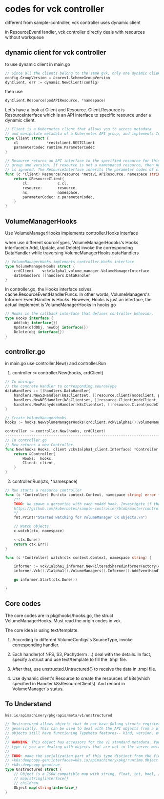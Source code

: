 # codes for vck controller

different from sample-controller, vck controller uses dynamic client

in ResourceEventHandler, vck controller directly deals with resources without workqueue

## dynamic client for vck controller

to use dynamic client in main.go

```go
// Since all the clients belong to the same gvk, only one dynamic client is needed in this case.
config.GroupVersion = &corev1.SchemeGroupVersion
dynClient, err := dynamic.NewClient(config)
```

then use

```go
dynClient.Resource(podAPIResource, *namespace)
```

Let's have a look at Client and Resource. Client.Resource is ResourceInterface which is an API interface to specific resource under a dynamic client.

```go
// Client is a Kubernetes client that allows you to access metadata
// and manipulate metadata of a Kubernetes API group, and implements Interface.
type Client struct {
	cl             *restclient.RESTClient
	parameterCodec runtime.ParameterCodec
}

// Resource returns an API interface to the specified resource for this client's
// group and version. If resource is not a namespaced resource, then namespace
// is ignored. The ResourceInterface inherits the parameter codec of c.
func (c *Client) Resource(resource *metav1.APIResource, namespace string) ResourceInterface {
	return &ResourceClient{
		cl:             c.cl,
		resource:       resource,
		ns:             namespace,
		parameterCodec: c.parameterCodec,
	}
}
```

## VolumeManagerHooks

Use VolumeManagerHooks implements controller.Hooks interface

when use different sourceTypes, VolumeManagerHoooks's Hooks interface(in Add, Update, and Delete) invoke the corresponding DataHandler while traversing VolumeManagerHooks.dataHandlers

```go
// VolumeManagerHooks implements controller.Hooks interface
type VolumeManagerHooks struct {
	crdClient    vckv1alpha1_volume_manager.VolumeManagerInterface
	dataHandlers []handlers.DataHandler
}
```

In controller.go, the Hooks interface solves cache.ResourceEventHandlerFuncs. In other words, VolumeManagers's Informer EventHandler is Hooks. However, Hooks is just an interface, the actual implement is VolumeManagerHooks in hooks.go

```go
// Hooks is the callback interface that defines controller behavior.
type Hooks interface {
	Add(obj interface{})
	Update(oldObj, newObj interface{})
	Delete(obj interface{})
}
```

## controller.go

in main.go use controller.New() and controller.Run

1. controller := controller.New(hooks, crdClient)

```go
// In main.go
// the concrete Handler to corresponding sourceType
dataHandlers := []handlers.DataHandler{
	handlers.NewS3Handler(k8sClientset, []resource.Client{nodeClient, pvClient, pvcClient, podClient, podClient}),
	handlers.NewNFSHandler(k8sClientset, []resource.Client{nodeClient, pvClient, pvcClient, podClient, podClient}),
	handlers.NewPachydermHandler(k8sClientset, []resource.Client{nodeClient, pvClient, pvcClient, pachydermPodClient}),
}

// Create VolumeManagerHooks
hooks := hooks.NewVolumeManagerHooks(crdClient.VckV1alpha1().VolumeManagers(*namespace), dataHandlers)

controller := controller.New(hooks, crdClient)
---------------------------------------------------------------------------------
// In controller.go
// New returns a new Controller.
func New(hooks Hooks, client vckv1alpha1_client.Interface) *Controller {
	return &Controller{
		Hooks:  hooks,
		Client: client,
	}
}
```

2. controller.Run(ctx, *namespace)

```go
// Run starts a resource controller
func (c *Controller) Run(ctx context.Context, namespace string) error {
	/**
	TODO: We spawn a goroutine with each onAdd hook. Investigate if that can be avoided by using something like:
	https://github.com/kubernetes/sample-controller/blob/master/controller.go#L169-L173.
	*/
	fmt.Print("Started watching for VolumeManager CR objects.\n")

	// Watch objects
	c.watch(ctx, namespace)

	<-ctx.Done()
	return ctx.Err()
}

func (c *Controller) watch(ctx context.Context, namespace string) {

	informer := vckv1alpha1_informer.NewFilteredSharedInformerFactory(c.Client, 0, namespace, nil)
	informer.Vck().V1alpha1().VolumeManagers().Informer().AddEventHandler(handlerFuncs(c.Hooks))

	go informer.Start(ctx.Done())

}
```

## Core codes

The core codes are in pkg/hooks/hooks.go, the struct VolumeManagerHooks. Must read the origin codes in vck.

The core idea is using text/template. 
1. According to different VolumeConfigs's SourceType, invoke corresponding handler. 

2. Each handler(of NFS, S3, Pachyderm ...) deal with the details. In fact, specify a struct 
and use text/template to fill the .tmpl file.

3. After that, use unstructed.Untructured{} to receive the data in .tmpl file.

4. Use dynamic client's Resource to create the resources of k8s(which specified in Handler.k8sResourceClients). And record in VolumeManager's status.

## To Understand

```go
k8s.io/apimachinery/pkg/apis/meta/v1/unstructured

// Unstructured allows objects that do not have Golang structs registered to be manipulated
// generically. This can be used to deal with the API objects from a plug-in. Unstructured
// objects still have functioning TypeMeta features-- kind, version, etc.
//
// WARNING: This object has accessors for the v1 standard metadata. You *MUST NOT* use this
// type if you are dealing with objects that are not in the server meta v1 schema.
//
// TODO: make the serialization part of this type distinct from the field accessors.
// +k8s:deepcopy-gen:interfaces=k8s.io/apimachinery/pkg/runtime.Object
// +k8s:deepcopy-gen=true
type Unstructured struct {
	// Object is a JSON compatible map with string, float, int, bool, []interface{}, or
	// map[string]interface{}
	// children.
	Object map[string]interface{}
}
```